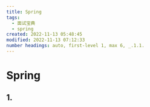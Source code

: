 ```yaml
---
title: Spring
tags:
  - 面试宝典
  - spring
created: 2022-11-13 05:48:45
modified: 2022-11-13 07:12:33
number headings: auto, first-level 1, max 6, _.1.1.
---
```


# Spring

## 1. 